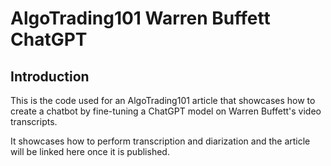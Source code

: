 # AlgoTrading101 Warren Buffett ChatGPT

## Introduction

This is the code used for an AlgoTrading101 article that showcases how to create
a chatbot by fine-tuning a ChatGPT model on Warren Buffett's video transcripts.

It showcases how to perform transcription and diarization and the article will be
linked here once it is published.
